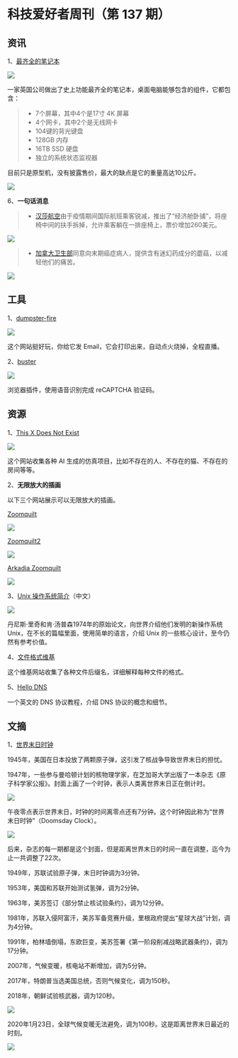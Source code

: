 # 科技爱好者周刊（第 137 期）

## 资讯

1、[最齐全的笔记本](https://expanscape.com/the-aurora-7-prototype/the-story-of-the-aurora-7/)

![](https://www.wangbase.com/blogimg/asset/202011/bg2020112506.jpg)

一家英国公司做出了史上功能最齐全的笔记本，桌面电脑能够包含的组件，它都包含：

> - 7个屏幕，其中4个是17寸 4K 屏幕
> - 4个网卡，其中2个是无线网卡
> - 104键的背光键盘
> - 128GB 内存
> - 16TB SSD 硬盘
> - 独立的系统状态监视器

目前只是原型机，没有披露售价，最大的缺点是它的重量高达10公斤。

![](https://www.wangbase.com/blogimg/asset/202011/bg2020112507.jpg)

6、**一句话消息**

> - [汉莎航空](https://edition.cnn.com/travel/article/lufthansa-sleepers-row-lie-flat-economy-seat/index.html)由于疫情期间国际航班乘客锐减，推出了“经济舱卧铺”，将座椅中间的扶手拆掉，允许乘客躺在一排座椅上，票价增加260美元。

![](https://www.wangbase.com/blogimg/asset/202011/bg2020112801.jpg)

> - [加拿大卫生部](https://thetyee.ca/News/2020/11/25/Magic-Mushrooms-Changing-Lives-Terminal-Cancer-Patients/)同意向末期癌症病人，提供含有迷幻药成分的蘑菇，以减轻他们的痛苦。

![](https://www.wangbase.com/blogimg/asset/202011/bg2020112602.jpg)

## 工具

1、[dumpster-fire](https://hey.science/dumpster-fire/)

![](https://www.wangbase.com/blogimg/asset/202011/bg2020112503.jpg)

这个网站挺好玩，你给它发 Email，它会打印出来，自动点火烧掉，全程直播。

2、[buster](https://github.com/dessant/buster)

![](https://www.wangbase.com/blogimg/asset/202011/bg2020112706.jpg)

浏览器插件，使用语音识别完成 reCAPTCHA 验证码。

## 资源

1、[This X Does Not Exist](https://thisxdoesnotexist.com/)

![](https://www.wangbase.com/blogimg/asset/202011/bg2020112204.jpg)

这个网站收集各种 AI 生成的仿真项目，比如不存在的人、不存在的猫、不存在的房间等等。

2、**无限放大的插画**

以下三个网站展示可以无限放大的插画。

[Zoomquilt](https://zoomquilt.org/)

![](https://www.wangbase.com/blogimg/asset/202011/bg2020112401.jpg)

[Zoomquilt2](http://zoomquilt2.com/)

![](https://www.wangbase.com/blogimg/asset/202011/bg2020112402.jpg)

[Arkadia Zoomquilt](http://arkadia.xyz/)

![](https://www.wangbase.com/blogimg/asset/202011/bg2020112403.jpg)

3、[Unix 操作系统简介](https://chsasank.github.io/classic_papers/unix-time-sharing-system.html)（中文）

![](https://www.wangbase.com/blogimg/asset/202011/bg2020111502.jpg)

丹尼斯·里奇和肯·汤普森1974年的原始论文，向世界介绍他们发明的新操作系统 Unix，在不长的篇幅里面，使用简单的语言，介绍 Unix 的一些核心设计，至今仍然有参考价值。

4、[文件格式维基](http://fileformats.archiveteam.org/wiki/Main_Page)

这个维基网站收集了各种文件后缀名，详细解释每种文件的格式。

5、[Hello DNS](https://powerdns.org/hello-dns/)

一个英文的 DNS 协议教程，介绍 DNS 协议的概念和细节。

## 文摘

1、[世界末日时钟](https://en.wikipedia.org/wiki/Doomsday_Clock)

1945年，美国在日本投放了两颗原子弹，这引发了核战争导致世界末日的担忧。

1947年，一些参与曼哈顿计划的核物理学家，在芝加哥大学出版了一本杂志《原子科学家公报》。封面上画了一个时钟，表示人类离世界末日正在倒计时。

![](https://www.wangbase.com/blogimg/asset/202011/bg2020112902.jpg)

午夜零点表示世界末日，时钟的时间离零点还有7分钟。这个时钟因此称为“世界末日时钟”（Doomsday Clock）。

![](https://www.wangbase.com/blogimg/asset/202011/bg2020112904.jpg)

后来，杂志的每一期都是这个封面，但是距离世界末日的时间一直在调整，迄今为止一共调整了22次。

1949年，苏联试验原子弹，末日时钟调为3分钟。

1953年，美国和苏联开始测试氢弹，调为2分钟。

1963年，美苏签订《部分禁止核试验条约》，调为12分钟。

1981年，苏联入侵阿富汗，美苏军备竞赛升级，里根政府提出“星球大战”计划，调为4分钟。

1991年，柏林墙倒塌，东欧巨变，美苏签署《第一阶段削减战略武器条约》，调为17分钟。

2007年，气候变暖，核电站不断增加，调为5分钟。

2017年，特朗普当选美国总统，否则气候变化，调为150秒。

2018年，朝鲜试验核武器，调为120秒。

![](https://www.wangbase.com/blogimg/asset/202011/bg2020112903.jpg)

2020年1月23日，全球气候变暖无法避免，调为100秒。这是距离世界末日最近的时刻。

![](https://www.wangbase.com/blogimg/asset/202011/bg2020112905.jpg)
